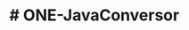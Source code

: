 <h1>  # ONE-JavaConversor </h1>
<src img ![img-conversor] https://github.com/Pedro410Ar/ONE-JavaConversor/blob/8f9bba290ca1400f19b4117f99f19723f5ca2965/img-conversor.jpg>


